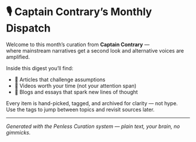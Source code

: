 <!-- Monthly Digest Header -->

# 🎙️ Captain Contrary’s Monthly Dispatch

Welcome to this month’s curation from **Captain Contrary** —  
where mainstream narratives get a second look and alternative voices are amplified.  

Inside this digest you’ll find:
- 📜 Articles that challenge assumptions  
- 🎥 Videos worth your time (not your attention span)  
- 📝 Blogs and essays that spark new lines of thought  

Every item is hand-picked, tagged, and archived for clarity — not hype.  
Use the tags to jump between topics and revisit sources later.

---

*Generated with the Penless Curation system — plain text, your brain, no gimmicks.*  

